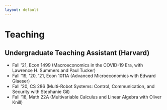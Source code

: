 ```yaml
---
layout: default
---
```


# Teaching

## Undergraduate Teaching Assistant (Harvard)
- Fall '21, Econ 1499 (Macroeconomics in the COVID-19 Era, with Lawrence H. Summers and Paul Tucker)
- Fall '19, '20, '21, Econ 1011A (Advanced Microeconomics with Edward Glaeser)
- Fall '20, CS 286 (Multi-Robot Systems: Control, Communication, and Security with Stephanie Gil)
- Fall '18, Math 22A (Multivariable Calculus and Linear Algebra with Oliver Knill)
